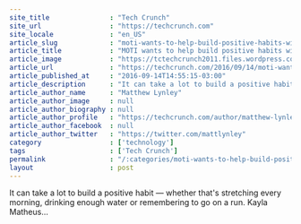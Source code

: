 ```yaml
---
site_title               : "Tech Crunch"
site_url                 : "https://techcrunch.com"
site_locale              : "en_US"
article_slug             : "moti-wants-to-help-build-positive-habits-with-a-little-glowing-robot"
article_title            : "MOTI wants to help build positive habits with a little glowing robot"
article_image            : "https://tctechcrunch2011.files.wordpress.com/2016/09/moti-thumb.jpg?w=764&h=400&crop=1"
article_url              : "https://techcrunch.com/2016/09/14/moti-wants-to-help-build-positive-habits-with-a-little-glowing-robot/"
article_published_at     : "2016-09-14T14:55:15-03:00"
article_description      : "It can take a lot to build a positive habit — whether that's stretching every morning, drinking enough water or remembering to go on a run. Kayla Matheus..."
article_author_name      : "Matthew Lynley"
article_author_image     : null
article_author_biography : null
article_author_profile   : "https://techcrunch.com/author/matthew-lynley/"
article_author_facebook  : null
article_author_twitter   : "https://twitter.com/mattlynley"
category                 : ['technology']
tags                     : ['Tech Crunch']
permalink                : "/:categories/moti-wants-to-help-build-positive-habits-with-a-little-glowing-robot/"
layout                   : post
---
```


It can take a lot to build a positive habit — whether that's stretching every morning, drinking enough water or remembering to go on a run. Kayla Matheus...
